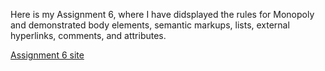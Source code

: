 <p>Here is my Assignment 6, where I have didsplayed the rules for Monopoly and demonstrated body elements, semantic markups, lists, external hyperlinks, comments, and attributes.</p>
<a href="https://ericawolff.github.io/EricaWolffMART2023HW/Assignment6">Assignment 6 site</a>
